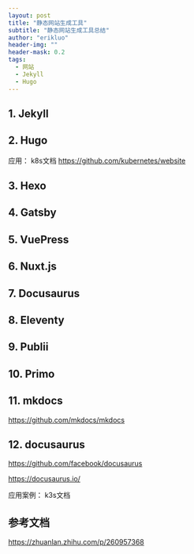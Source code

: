 ```yaml
---
layout: post
title: "静态网站生成工具"
subtitle: "静态网站生成工具总结"
author: "erikluo"
header-img: ""
header-mask: 0.2
tags:
  - 网站 
  - Jekyll 
  - Hugo
---
```


## 1. Jekyll

## 2. Hugo
应用：
k8s文档 <https://github.com/kubernetes/website> 

## 3. Hexo

## 4. Gatsby

## 5. VuePress

## 6. Nuxt.js

## 7. Docusaurus

## 8. Eleventy

## 9. Publii

## 10. Primo

## 11. mkdocs

<https://github.com/mkdocs/mkdocs>

## 12. docusaurus 

<https://github.com/facebook/docusaurus>

<https://docusaurus.io/> 

应用案例： k3s文档 


## 参考文档 

<https://zhuanlan.zhihu.com/p/260957368>
